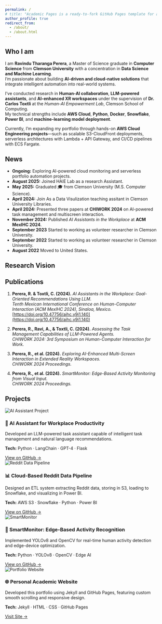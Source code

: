 ```yaml
---
permalink: /
# title: "Academic Pages is a ready-to-fork GitHub Pages template for academic personal websites"
author_profile: true
redirect_from: 
  - /about/
  - /about.html
---
```

## Who I am
<div id=""></div>

I am **Ravindu Tharanga Perera**, a Master of Science graduate in **Computer Science** from **Clemson University** with a concentration in **Data Science and Machine Learning**.  
I’m passionate about building **AI-driven and cloud-native solutions** that integrate intelligent automation into real-world systems.

I’ve conducted research in **Human-AI collaboration**, **LLM-powered assistants**, and **AI-enhanced XR workspaces** under the supervision of **Dr. Carlos Toxtli** at the *Human-AI Empowerment Lab*, Clemson School of Computing.  
My technical strengths include **AWS Cloud**, **Python**, **Docker**, **Snowflake**, **Power BI**, and **machine-learning model deployment**.

Currently, I’m expanding my portfolio through hands-on **AWS Cloud Engineering projects**—such as scalable S3-CloudFront deployments, serverless architectures with Lambda + API Gateway, and CI/CD pipelines with ECS Fargate.
 
## News
<div id=""></div>

- **Ongoing:** Exploring AI-powered cloud monitoring and serverless portfolio automation projects.
- **August 2025:** Joined HAIE Lab as a research Assistant. 
- **May 2025:** Graduated 🎓 from Clemson University (M.S. Computer Science).  
- **April 2024:** Join As a Data Visulization teaching assitant in Clemson University Libraries.  
- **April 2024:** Presented three papers at **CHIWORK 2024** on AI-powered task management and multiscreen interaction.  
- **November 2024:** Published *AI Assistants in the Workplace* at **ACM MexIHC 2024**.  
- **September 2023** Started to working as volunteer researcher in Clemson University.
- **September 2022** Started to working as volunteer researcher in Clemson University.
- **August 2022** Moved to United States.




## Research Vision
<div id=""></div>

## <a id="publications"></a>Publications


<!-- - [2024] *AI Assistants in the Workplace: Goal-Oriented Recommendations Using LLM.* ACM MexIHC 2024.  
- [2024] *Assessing the Task Management Capabilities of LLM-Powered Agents.* CHIWORK 24. -->


1. **Perera, R. & Toxtli, C. (2024).** *AI Assistants in the Workplace: Goal-Oriented Recommendations Using LLM.*  
   *Tenth Mexican International Conference on Human-Computer Interaction (ACM MexIHC 2024), Sinaloa, Mexico.*  
   [https://doi.org/10.47756/aihc.y9i1.140](https://doi.org/10.47756/aihc.y9i1.140)

2. **Perera, R., Ravi, A., & Toxtli, C. (2024).** *Assessing the Task Management Capabilities of LLM-Powered Agents.*  
   *CHIWORK 2024: 3rd Symposium on Human-Computer Interaction for Work.*  

3. **Perera, R., et al. (2024).** *Exploring AI-Enhanced Multi-Screen Interaction in Extended Reality Workspaces.*  
   *CHIWORK 2024 Proceedings.*

4. **Perera, R., et al. (2024).** *SmartMonitor: Edge-Based Activity Monitoring from Visual Input.*  
   *CHIWORK 2024 Proceedings.*


## <a id="projects"></a>Projects


<div class="project-list">

  <div class="project-card">
    <img src="images/projects/ai-assistant.jpg" alt="AI Assistant Project">
    <div class="project-info">
      <h3>🎯 AI Assistant for Workplace Productivity</h3>
      <p>Developed an LLM-powered task assistant capable of intelligent task management and natural language recommendations.</p>
      <p><strong>Tech:</strong> Python · LangChain · GPT-4 · Flask</p>
      <a href="https://github.com/RavinduTharanga/ai-assistant" target="_blank">View on GitHub →</a>
    </div>
  </div>

  <div class="project-card">
    <img src="images/projects/reddit-pipeline.jpg" alt="Reddit Data Pipeline">
    <div class="project-info">
      <h3>📊 Cloud-Based Reddit Data Pipeline</h3>
      <p>Designed an ETL system extracting Reddit data, storing in S3, loading to Snowflake, and visualizing in Power BI.</p>
      <p><strong>Tech:</strong> AWS S3 · Snowflake · Python · Power BI</p>
      <a href="https://github.com/RavinduTharanga/reddit-data-pipeline" target="_blank">View on GitHub →</a>
    </div>
  </div>

  <div class="project-card">
    <img src="images/projects/smartmonitor.jpg" alt="SmartMonitor">
    <div class="project-info">
      <h3>🧠 SmartMonitor: Edge-Based Activity Recognition</h3>
      <p>Implemented YOLOv8 and OpenCV for real-time human activity detection and edge-device optimization.</p>
      <p><strong>Tech:</strong> Python · YOLOv8 · OpenCV · Edge AI</p>
      <a href="https://github.com/RavinduTharanga/smartmonitor" target="_blank">View on GitHub →</a>
    </div>
  </div>

  <div class="project-card">
    <img src="images/projects/website.jpg" alt="Portfolio Website">
    <div class="project-info">
      <h3>🌐 Personal Academic Website</h3>
      <p>Developed this portfolio using Jekyll and GitHub Pages, featuring custom smooth scrolling and responsive design.</p>
      <p><strong>Tech:</strong> Jekyll · HTML · CSS · GitHub Pages</p>
      <a href="https://ravindutharanga.github.io" target="_blank">Visit Site →</a>
    </div>
  </div>

</div>
